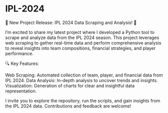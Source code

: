 # IPL-2024

🚀 New Project Release: IPL 2024 Data Scraping and Analysis! 🏏

I’m excited to share my latest project where I developed a Python tool to scrape and analyze data from the IPL 2024 season. This project leverages web scraping to gather real-time data and perform comprehensive analysis to reveal insights into team compositions, financial strategies, and player performance.

🔍 Key Features:

Web Scraping: Automated collection of team, player, and financial data from IPL 2024.
Data Analysis: In-depth analysis to uncover trends and insights.
Visualization: Generation of charts for clear and insightful data representation.

I invite you to explore the repository, run the scripts, and gain insights from the IPL 2024 data. Contributions and feedback are welcome!
